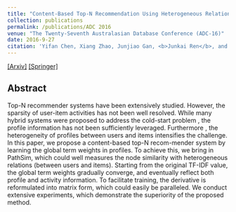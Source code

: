 ```yaml
---
title: "Content-Based Top-N Recommendation Using Heterogeneous Relations"
collection: publications
permalink: /publications/ADC 2016
venue: "The Twenty-Seventh Australasian Database Conference (ADC-16)"
date: 2016-9-27
citation: 'Yifan Chen, Xiang Zhao, Junjiao Gan, <b>Junkai Ren</b>, and Yanli Hu. <i>The 27th Australasian Database Conference </i>. <b>ADC 2016</b>.<b>Springer</b>.'
---
```

[[Arxiv]](https://arxiv.org/abs/1606.08104) [[Springer]](https://link.springer.com/chapter/10.1007/978-3-319-46922-5_24)


## Abstract
Top-N recommender systems have been extensively studied. However, the sparsity of user-item activities has not been well resolved. While many hybrid systems were proposed to address the cold-start problem , the profile information has not been sufficiently leveraged. Furthermore , the heterogeneity of profiles between users and items intensifies the challenge. In this paper, we propose a content-based top-N recom-mender system by learning the global term weights in profiles. To achieve this, we bring in PathSim, which could well measures the node similarity with heterogeneous relations (between users and items). Starting from the original TF-IDF value, the global term weights gradually converge, and eventually reflect both profile and activity information. To facilitate training, the derivative is reformulated into matrix form, which could easily be paralleled. We conduct extensive experiments, which demonstrate the superiority of the proposed method.
